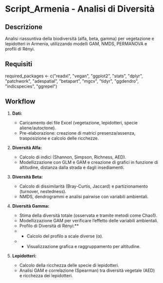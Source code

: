 # Script_Armenia - Analisi di Diversità

## Descrizione
Analisi riassuntiva della biodiversità (alfa, beta, gamma) per vegetazione e lepidotteri in Armenia, 
utilizzando modelli GAM, NMDS, PERMANOVA e profili di Rényi.

## Requisiti
required_packages <- c("readxl", "vegan", "ggplot2", "stats", "dplyr", "patchwork",
                       "adespatial", "betapart", "mgcv", "tidyr", "ggdendro", "indicspecies", "ggrepel")

## Workflow
1. **Dati:**  
   - Caricamento dei file Excel (vegetazione, lepidotteri, specie aliene/autoctone).  
   - Pre-elaborazione: creazione di matrici presenza/assenza, trasposizione e calcolo delle ricchezze.

2. **Diversità Alfa:**  
   - Calcolo di indici (Shannon, Simpson, Richness, AED).  
   - Modellizzazione con GLM e GAM e creazione di grafici in funzione di altitudine, distanza dalla strada e dagli insediamenti.

3. **Diversità Beta:**  
   - Calcolo di dissimilarità (Bray-Curtis, Jaccard) e partizionamento (turnover, nestedness).  
   - NMDS, dendrogrammi e analisi pairwise con variabili ambientali.

4. **Diversità Gamma:**  
   - Stima della diversità totale (osservata e tramite metodi come Chao1).  
   - Modellizzazione GAM per verificare l’effetto delle variabili ambientali.
   - Profilo di Diversità di Rényi:**  
   - - Calcolo del profilo a scale diverse (α).  
   - - Visualizzazione grafica e raggruppamento per altitudine.

5. **Lepidotteri:**  
   - Calcolo della ricchezza delle specie di lepidotteri.  
   - Analisi GAM e correlazione (Spearman) tra diversità vegetale (AED) e ricchezza dei lepidotteri.
